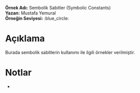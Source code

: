 **Örnek Adı:** Sembolik Sabitler (Symbolic Constants) <br>
**Yazan:** Mustafa Yemural <br>
**Örneğin Seviyesi:** :blue_circle: <br>
# Açıklama #
<p>Burada sembolik sabitlerin kullanımı ile ilgili örnekler verilmiştir.</p>

# Notlar #
- 
